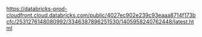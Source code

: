 
https://databricks-prod-cloudfront.cloud.databricks.com/public/4027ec902e239c93eaaa8714f173bcfc/2531276148080992/3346387896251530/1405958240762448/latest.html
